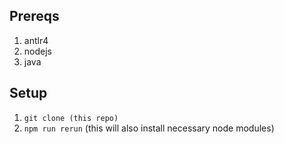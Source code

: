 ## Prereqs
1) antlr4 
2) nodejs 
3) java

## Setup 
1) `git clone (this repo)`
2) `npm run rerun` (this will also install necessary node modules)
